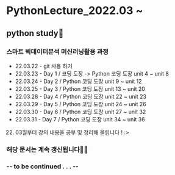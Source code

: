 # PythonLecture_2022.03 ~
## python study👀
### 스마트 빅데이터분석 머신러닝활용 과정

- 22.03.22 - git 사용 하기
- 22.03.23 - Day 1 / 코딩 도장 -> Python 코딩 도장 unit 4 ~ unit 8
- 22.03.24 - Day 2 / Python 코딩 도장 unit 9 ~ unit 12
- 22.03.25 - Day 3 / Python 코딩 도장 unit 13 ~ unit 20
- 22.03.28 - Day 4 / Python 코딩 도장 unit 22 ~ unit 23
- 22.03.29 - Day 5 / Python 코딩 도장 unit 24 ~ unit 26
- 22.03.30 - Day 6 / Python 코딩 도장 unit 27 ~ unit 32
- 22.03.31 - Day 7 / Python 코딩 도장 unit 34 ~ unit 36

   

22. 03월부터 강의 내용을 공부 및 정리해 올립니다 ! :>

### 해당 문서는 계속 갱신됩니다🤸‍♀️
### -- to be continued . . . --
